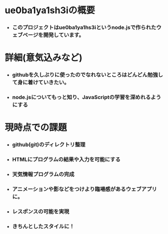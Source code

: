 # ue0ba1ya1sh3iの概要
* ### このプロジェクトはue0ba1ya1hs3iというnode.jsで作られたウェブページを開発しています。

# 詳細(意気込みなど)
* ### githubを久しぶりに使ったのでなれないところはどんどん勉強して身に着けていきたい。
* ### node.jsについてもっと知り、JavaScriptの学習を深めれるようにする

# 現時点での課題
* ### github(git)のディレクトリ整理
* ### HTMLにプログラムの結果や入力を可能にする
* ### 天気情報プログラムの完成
* ### アニメーションや影などをつけより臨場感があるウェブアプリに。
* ### レスポンスの可能を実現
* ### きちんとしたスタイルに！